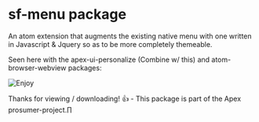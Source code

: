 # sf-menu package

An atom extension that augments the existing native menu with one written in Javascript & Jquery so as to be more completely themeable.

Seen here with the apex-ui-personalize (Combine w/ this) and atom-browser-webview packages:

![Enjoy](http://i.imgur.com/9uUa3l8.png)

Thanks for viewing / downloading! :+1: - This package is part of the Apex prosumer-project.∏